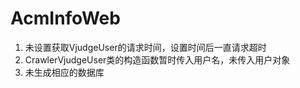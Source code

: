 # AcmInfoWeb 

1. 未设置获取VjudgeUser的请求时间，设置时间后一直请求超时
2. CrawlerVjudgeUser类的构造函数暂时传入用户名，未传入用户对象
3. 未生成相应的数据库
